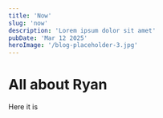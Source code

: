 ```yaml
---
title: 'Now'
slug: 'now'
description: 'Lorem ipsum dolor sit amet'
pubDate: 'Mar 12 2025'
heroImage: '/blog-placeholder-3.jpg'
---
```


# All about Ryan

Here it is
